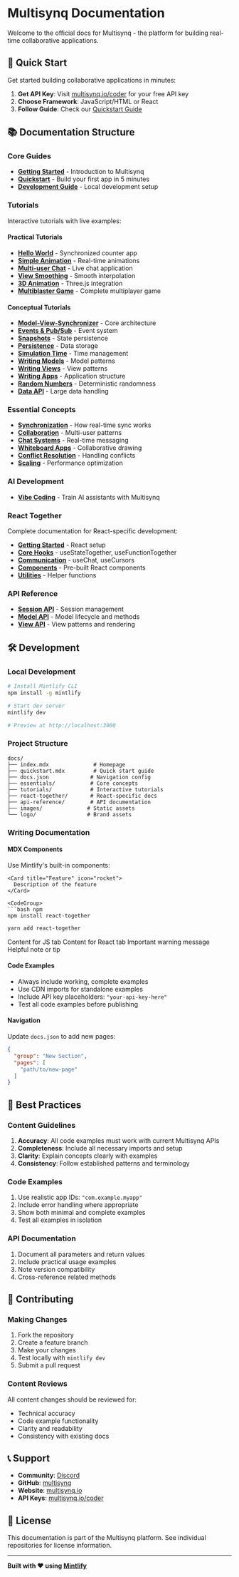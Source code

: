 # Multisynq Documentation

Welcome to the official docs for Multisynq - the platform for building real-time collaborative applications.

## 🚀 Quick Start

Get started building collaborative applications in minutes:

1. **Get API Key**: Visit [multisynq.io/coder](https://multisynq.io/coder) for your free API key
2. **Choose Framework**: JavaScript/HTML or React
3. **Follow Guide**: Check our [Quickstart Guide](./quickstart.mdx)

## 📚 Documentation Structure

### Core Guides
- **[Getting Started](./index.mdx)** - Introduction to Multisynq
- **[Quickstart](./quickstart.mdx)** - Build your first app in 5 minutes
- **[Development Guide](./development.mdx)** - Local development setup

### Tutorials
Interactive tutorials with live examples:

#### Practical Tutorials
- **[Hello World](./tutorials/hello-world.mdx)** - Synchronized counter app
- **[Simple Animation](./tutorials/simple-animation.mdx)** - Real-time animations
- **[Multi-user Chat](./tutorials/multiuser-chat.mdx)** - Live chat application
- **[View Smoothing](./tutorials/view-smoothing.mdx)** - Smooth interpolation
- **[3D Animation](./tutorials/3d-animation.mdx)** - Three.js integration
- **[Multiblaster Game](./tutorials/multiblaster-game.mdx)** - Complete multiplayer game

#### Conceptual Tutorials
- **[Model-View-Synchronizer](./tutorials/model-view-synchronizer.mdx)** - Core architecture
- **[Events & Pub/Sub](./tutorials/events-pub-sub.mdx)** - Event system
- **[Snapshots](./tutorials/snapshots.mdx)** - State persistence
- **[Persistence](./tutorials/persistence.mdx)** - Data storage
- **[Simulation Time](./tutorials/sim-time-future.mdx)** - Time management
- **[Writing Models](./tutorials/writing-multisynq-model.mdx)** - Model patterns
- **[Writing Views](./tutorials/writing-multisynq-view.mdx)** - View patterns
- **[Writing Apps](./tutorials/writing-multisynq-app.mdx)** - Application structure
- **[Random Numbers](./tutorials/random.mdx)** - Deterministic randomness
- **[Data API](./tutorials/data-api.mdx)** - Large data handling

### Essential Concepts
- **[Synchronization](./essentials/sync.mdx)** - How real-time sync works
- **[Collaboration](./essentials/collaboration.mdx)** - Multi-user patterns
- **[Chat Systems](./essentials/chat.mdx)** - Real-time messaging
- **[Whiteboard Apps](./essentials/whiteboard.mdx)** - Collaborative drawing
- **[Conflict Resolution](./essentials/conflicts.mdx)** - Handling conflicts
- **[Scaling](./essentials/scaling.mdx)** - Performance optimization

### AI Development
- **[Vibe Coding](./essentials/vibe-coding.mdx)** - Train AI assistants with Multisynq

### React Together
Complete documentation for React-specific development:
- **[Getting Started](./react-together/getting-started.mdx)** - React setup
- **[Core Hooks](./react-together/hooks/)** - useStateTogether, useFunctionTogether
- **[Communication](./react-together/hooks/)** - useChat, useCursors
- **[Components](./react-together/components/)** - Pre-built React components
- **[Utilities](./react-together/utilities/)** - Helper functions

### API Reference
- **[Session API](./api-reference/session.mdx)** - Session management
- **[Model API](./api-reference/model.mdx)** - Model lifecycle and methods
- **[View API](./api-reference/view.mdx)** - View patterns and rendering

## 🛠️ Development

### Local Development
```bash
# Install Mintlify CLI
npm install -g mintlify

# Start dev server
mintlify dev

# Preview at http://localhost:3000
```

### Project Structure
```
docs/
├── index.mdx              # Homepage
├── quickstart.mdx         # Quick start guide
├── docs.json             # Navigation config
├── essentials/           # Core concepts
├── tutorials/            # Interactive tutorials
├── react-together/       # React-specific docs
├── api-reference/        # API documentation
├── images/              # Static assets
└── logo/                # Brand assets
```

### Writing Documentation

#### MDX Components
Use Mintlify's built-in components:

```mdx
<Card title="Feature" icon="rocket">
  Description of the feature
</Card>

<CodeGroup>
```bash npm
npm install react-together
```

```bash yarn
yarn add react-together
```
</CodeGroup>

<Tabs>
  <Tab title="JavaScript">
    Content for JS tab
  </Tab>
  <Tab title="React">
    Content for React tab
  </Tab>
</Tabs>

<Warning>
Important warning message
</Warning>

<Note>
Helpful note or tip
</Note>

#### Code Examples
- Always include working, complete examples
- Use CDN imports for standalone examples
- Include API key placeholders: `"your-api-key-here"`
- Test all code examples before publishing

#### Navigation
Update `docs.json` to add new pages:

```json
{
  "group": "New Section",
  "pages": [
    "path/to/new-page"
  ]
}
```

## 🎯 Best Practices

### Content Guidelines
1. **Accuracy**: All code examples must work with current Multisynq APIs
2. **Completeness**: Include all necessary imports and setup
3. **Clarity**: Explain concepts clearly with examples
4. **Consistency**: Follow established patterns and terminology

### Code Examples
1. Use realistic app IDs: `"com.example.myapp"`
2. Include error handling where appropriate
3. Show both minimal and complete examples
4. Test all examples in isolation

### API Documentation
1. Document all parameters and return values
2. Include practical usage examples
3. Note version compatibility
4. Cross-reference related methods

## 🤝 Contributing

### Making Changes
1. Fork the repository
2. Create a feature branch
3. Make your changes
4. Test locally with `mintlify dev`
5. Submit a pull request

### Content Reviews
All content changes should be reviewed for:
- Technical accuracy
- Code example functionality
- Clarity and readability
- Consistency with existing docs

## 📞 Support

- **Community**: [Discord](https://discord.gg/multisynq)
- **GitHub**: [multisynq](https://github.com/multisynq)
- **Website**: [multisynq.io](https://multisynq.io)
- **API Keys**: [multisynq.io/coder](https://multisynq.io/coder)

## 📄 License

This documentation is part of the Multisynq platform. See individual repositories for license information.

---

**Built with ❤️ using [Mintlify](https://mintlify.com)**
